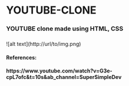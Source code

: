 # YOUTUBE-CLONE
<h3>YOUTUBE clone made using HTML, CSS<h3></h3>
  ![alt text](http://url/to/img.png)
<h4>References: <h4>
<p>https://www.youtube.com/watch?v=G3e-cpL7ofc&t=10s&ab_channel=SuperSimpleDev</p>
